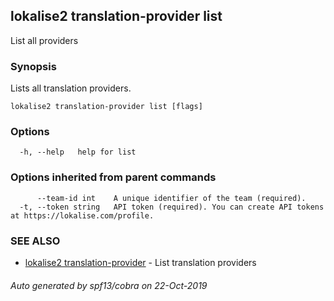 ## lokalise2 translation-provider list

List all providers

### Synopsis

Lists all translation providers.

```
lokalise2 translation-provider list [flags]
```

### Options

```
  -h, --help   help for list
```

### Options inherited from parent commands

```
      --team-id int    A unique identifier of the team (required).
  -t, --token string   API token (required). You can create API tokens at https://lokalise.com/profile.
```

### SEE ALSO

* [lokalise2 translation-provider](lokalise2_translation-provider.md)	 - List translation providers

###### Auto generated by spf13/cobra on 22-Oct-2019
